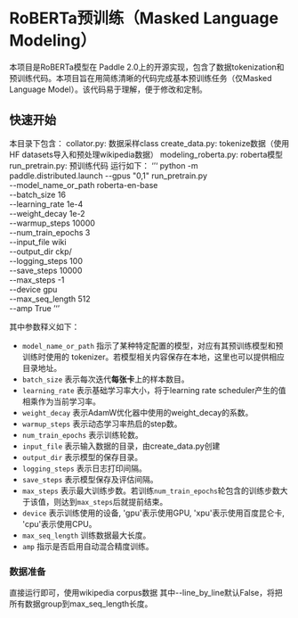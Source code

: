 # RoBERTa预训练（Masked Language Modeling）
本项目是RoBERTa模型在 Paddle 2.0上的开源实现，包含了数据tokenization和预训练代码。本项目旨在用简练清晰的代码完成基本预训练任务（仅Masked Language Model）。该代码易于理解，便于修改和定制。
## 快速开始
本目录下包含：
collator.py: 数据采样class
create_data.py: tokenize数据（使用HF datasets导入和预处理wikipedia数据）
modeling_roberta.py: roberta模型
run_pretrain.py: 预训练代码
运行如下：
‘’‘
python -m paddle.distributed.launch --gpus "0,1" run_pretrain.py \
--model_name_or_path roberta-en-base \
--batch_size 16 \
--learning_rate 1e-4 \
--weight_decay 1e-2 \
--warmup_steps 10000 \
--num_train_epochs 3 \
--input_file wiki \
--output_dir ckp/ \
--logging_steps 100 \
--save_steps 10000 \
--max_steps -1 \
--device gpu \
--max_seq_length 512 \
--amp True
’‘’

其中参数释义如下：
- `model_name_or_path` 指示了某种特定配置的模型，对应有其预训练模型和预训练时使用的 tokenizer。若模型相关内容保存在本地，这里也可以提供相应目录地址。
- `batch_size` 表示每次迭代**每张卡**上的样本数目。
- `learning_rate` 表示基础学习率大小，将于learning rate scheduler产生的值相乘作为当前学习率。
- `weight_decay` 表示AdamW优化器中使用的weight_decay的系数。
- `warmup_steps` 表示动态学习率热启的step数。
- `num_train_epochs` 表示训练轮数。
- `input_file` 表示输入数据的目录，由create_data.py创建
- `output_dir` 表示模型的保存目录。
- `logging_steps` 表示日志打印间隔。
- `save_steps` 表示模型保存及评估间隔。
- `max_steps` 表示最大训练步数。若训练`num_train_epochs`轮包含的训练步数大于该值，则达到`max_steps`后就提前结束。
- `device` 表示训练使用的设备, 'gpu'表示使用GPU, 'xpu'表示使用百度昆仑卡, 'cpu'表示使用CPU。
- `max_seq_length` 训练数据最大长度。
- `amp` 指示是否启用自动混合精度训练。

### 数据准备
直接运行即可，使用wikipedia corpus数据
其中--line_by_line默认False，将把所有数据group到max_seq_length长度。
